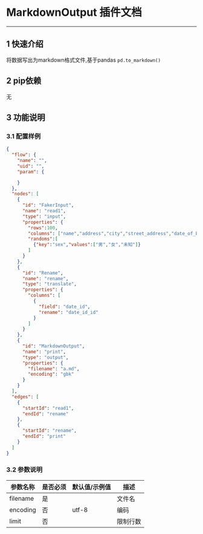 
# MarkdownOutput 插件文档

___


## 1 快速介绍

将数据写出为markdown格式文件,基于pandas `pd.to_markdown()`


##  2 pip依赖

无


## 3 功能说明

### 3.1 配置样例

```json
{
  "flow": {
    "name": "",
    "uid": "",
    "param": {

    }
  },
  "nodes": [
    {
      "id": "FakerInput",
      "name": "read1",
      "type": "input",
      "properties": {
        "rows":100,
        "columns": ["name","address","city","street_address","date_of_birth","phone_number"],
        "randoms":[
          {"key":"sex","values":["男","女","未知"]}
        ]
      }
    },
    {
      "id": "Rename",
      "name": "rename",
      "type": "translate",
      "properties": {
        "columns": [
          {
            "field": "date_id",
            "rename": "date_id_id"
          }
        ]
      }
    },
    {
      "id": "MarkdownOutput",
      "name": "print",
      "type": "output",
      "properties": {
        "filename": "a.md",
        "encoding": "gbk"
      }
    }
  ],
  "edges": [
    {
      "startId": "read1",
      "endId": "rename"
    },
    {
      "startId": "rename",
      "endId": "print"
    }
  ]
}

```



### 3.2 参数说明

| 参数名称     | 是否必须 | 默认值/示例值 | 描述   | 
|----------|------|----|------|
| filename | 是    |  | 文件名  |
| encoding | 否    |  utf-8| 编码   |
| limit | 否    |  | 限制行数 |

